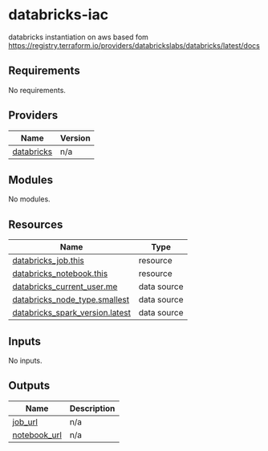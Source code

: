 # databricks-iac
databricks instantiation on aws based fom https://registry.terraform.io/providers/databrickslabs/databricks/latest/docs

## Requirements

No requirements.

## Providers

| Name | Version |
|------|---------|
| <a name="provider_databricks"></a> [databricks](#provider\_databricks) | n/a |

## Modules

No modules.

## Resources

| Name | Type |
|------|------|
| [databricks_job.this](https://registry.terraform.io/providers/hashicorp/databricks/latest/docs/resources/job) | resource |
| [databricks_notebook.this](https://registry.terraform.io/providers/hashicorp/databricks/latest/docs/resources/notebook) | resource |
| [databricks_current_user.me](https://registry.terraform.io/providers/hashicorp/databricks/latest/docs/data-sources/current_user) | data source |
| [databricks_node_type.smallest](https://registry.terraform.io/providers/hashicorp/databricks/latest/docs/data-sources/node_type) | data source |
| [databricks_spark_version.latest](https://registry.terraform.io/providers/hashicorp/databricks/latest/docs/data-sources/spark_version) | data source |

## Inputs

No inputs.

## Outputs

| Name | Description |
|------|-------------|
| <a name="output_job_url"></a> [job\_url](#output\_job\_url) | n/a |
| <a name="output_notebook_url"></a> [notebook\_url](#output\_notebook\_url) | n/a |

